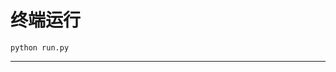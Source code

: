# 终端运行

```shell
python run.py
```
*****************************************************************************************************************************************************************************************************************************************